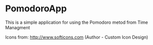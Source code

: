 # PomodoroApp
This is a simple application for using the Pomodoro metod from Time Managment

Icons from: http://www.softicons.com (Author - Custom Icon Design)